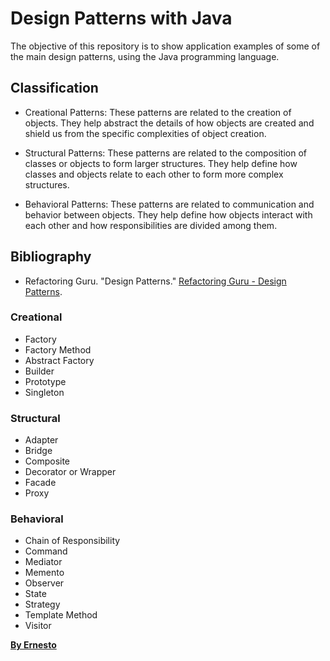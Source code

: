 # Design Patterns with Java

The objective of this repository is to show application examples of some of the main design patterns, using the Java programming language.

## Classification

- Creational Patterns: These patterns are related to the creation of objects. They help abstract the details of how objects are created and shield us from the specific complexities of object creation.

- Structural Patterns: These patterns are related to the composition of classes or objects to form larger structures. They help define how classes and objects relate to each other to form more complex structures.

- Behavioral Patterns: These patterns are related to communication and behavior between objects. They help define how objects interact with each other and how responsibilities are divided among them.

## Bibliography

- Refactoring Guru. "Design Patterns." [Refactoring Guru - Design Patterns](https://refactoring.guru/es/design-patterns).

### Creational
- Factory
- Factory Method
- Abstract Factory
- Builder
- Prototype 
- Singleton

### Structural
- Adapter
- Bridge
- Composite
- Decorator or Wrapper
- Facade
- Proxy

### Behavioral
- Chain of Responsibility
- Command
- Mediator
- Memento
- Observer
- State
- Strategy
- Template Method
- Visitor

**[By Ernesto](https://github.com/Ernestolop)** 